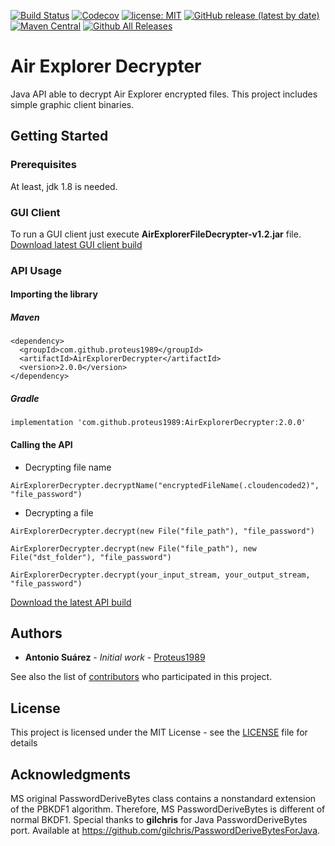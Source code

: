 [![Build Status](https://travis-ci.org/Proteus1989/Air-Explorer-Decrypter.svg?branch=master)](https://travis-ci.org/Proteus1989/Air-Explorer-Decrypter)
[![Codecov](https://img.shields.io/codecov/c/github/Proteus1989/Air-Explorer-Decrypter)](https://codecov.io/gh/Proteus1989/Air-Explorer-Decrypter)
[![license: MIT](https://img.shields.io/badge/License-MIT-green.svg)](https://github.com/Proteus1989/Air-Explorer-Decrypter/blob/master/LICENSE)
[![GitHub release (latest by date)](https://img.shields.io/github/v/release/Proteus1989/Air-Explorer-Decrypter)](https://github.com/Proteus1989/Air-Explorer-Decrypter/releases/latest)
[![Maven Central](https://img.shields.io/maven-central/v/com.github.proteus1989/AirExplorerDecrypter.svg?label=Maven%20Central)](https://search.maven.org/search?q=g:%22com.github.proteus1989%22%20AND%20a:%22AirExplorerDecrypter%22)
[![Github All Releases](https://img.shields.io/github/downloads/Proteus1989/Air-Explorer-Decrypter/total)](https://github.com/Proteus1989/Air-Explorer-Decrypter/releases)

# Air Explorer Decrypter

Java API able to decrypt Air Explorer encrypted files. This project includes simple graphic client binaries.

## Getting Started

### Prerequisites

At least, jdk 1.8 is needed.

### GUI Client
To run a GUI client just execute **AirExplorerFileDecrypter-v1.2.jar** file.<br>
[Download latest GUI client build](https://github.com/Proteus1989/Air-Explorer-Decrypter/releases/download/1.0.0/AirExplorerFileDecrypter-v1.2.jar)

### API Usage

#### Importing the library

##### Maven

```
<dependency>
  <groupId>com.github.proteus1989</groupId>
  <artifactId>AirExplorerDecrypter</artifactId>
  <version>2.0.0</version>
</dependency>
```

##### Gradle

```
implementation 'com.github.proteus1989:AirExplorerDecrypter:2.0.0'
```

#### Calling the API

- Decrypting file name

```
AirExplorerDecrypter.decryptName("encryptedFileName(.cloudencoded2)", "file_password")
```

- Decrypting a file

```
AirExplorerDecrypter.decrypt(new File("file_path"), "file_password")
```

```
AirExplorerDecrypter.decrypt(new File("file_path"), new File("dst_folder"), "file_password")
```

```
AirExplorerDecrypter.decrypt(your_input_stream, your_output_stream, "file_password")
```

[Download the latest API build](https://github.com/Proteus1989/Air-Explorer-Decrypter/releases/latest)

## Authors

* **Antonio Suárez** - *Initial work* - [Proteus1989](https://github.com/Proteus1989)

See also the list of [contributors](https://github.com/Proteus1989/Air-Explorer-Decrypter/contributors) who participated
in this project.

## License

This project is licensed under the MIT License - see the [LICENSE](LICENSE) file for details

## Acknowledgments

MS original PasswordDeriveBytes class contains a nonstandard extension of the PBKDF1 algorithm. Therefore, MS
PasswordDeriveBytes is different of normal BKDF1.
Special thanks to **gilchris** for Java PasswordDeriveBytes port. Available
at https://github.com/gilchris/PasswordDeriveBytesForJava.
